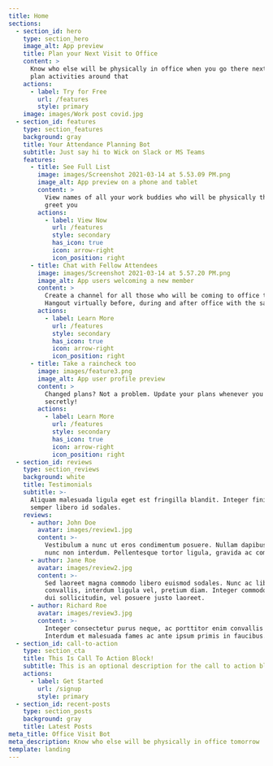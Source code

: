 ```yaml
---
title: Home
sections:
  - section_id: hero
    type: section_hero
    image_alt: App preview
    title: Plan your Next Visit to Office
    content: >
      Know who else will be physically in office when you go there next, and
      plan activities around that
    actions:
      - label: Try for Free
        url: /features
        style: primary
    image: images/Work post covid.jpg
  - section_id: features
    type: section_features
    background: gray
    title: Your Attendance Planning Bot
    subtitle: Just say hi to Wick on Slack or MS Teams
    features:
      - title: See Full List
        image: images/Screenshot 2021-03-14 at 5.53.09 PM.png
        image_alt: App preview on a phone and tablet
        content: >
          View names of all your work buddies who will be physically there to
          greet you
        actions:
          - label: View Now
            url: /features
            style: secondary
            has_icon: true
            icon: arrow-right
            icon_position: right
      - title: Chat with Fellow Attendees
        image: images/Screenshot 2021-03-14 at 5.57.20 PM.png
        image_alt: App users welcoming a new member
        content: >
          Create a channel for all those who will be coming to office that day.
          Hangout virtually before, during and after office with the same group!
        actions:
          - label: Learn More
            url: /features
            style: secondary
            has_icon: true
            icon: arrow-right
            icon_position: right
      - title: Take a raincheck too
        image: images/feature3.png
        image_alt: App user profile preview
        content: >
          Changed plans? Not a problem. Update your plans whenever you wish...
          secretly!
        actions:
          - label: Learn More
            url: /features
            style: secondary
            has_icon: true
            icon: arrow-right
            icon_position: right
  - section_id: reviews
    type: section_reviews
    background: white
    title: Testimonials
    subtitle: >-
      Aliquam malesuada ligula eget est fringilla blandit. Integer finibus
      semper libero id sodales. 
    reviews:
      - author: John Doe
        avatar: images/review1.jpg
        content: >-
          Vestibulum a nunc ut eros condimentum posuere. Nullam dapibus quis
          nunc non interdum. Pellentesque tortor ligula, gravida ac commodo eu.
      - author: Jane Roe
        avatar: images/review2.jpg
        content: >-
          Sed laoreet magna commodo libero euismod sodales. Nunc ac libero
          convallis, interdum ligula vel, pretium diam. Integer commodo sem at
          dui sollicitudin, vel posuere justo laoreet.
      - author: Richard Roe
        avatar: images/review3.jpg
        content: >-
          Integer consectetur purus neque, ac porttitor enim convallis vitae.
          Interdum et malesuada fames ac ante ipsum primis in faucibus.
  - section_id: call-to-action
    type: section_cta
    title: This Is Call To Action Block!
    subtitle: This is an optional description for the call to action block.
    actions:
      - label: Get Started
        url: /signup
        style: primary
  - section_id: recent-posts
    type: section_posts
    background: gray
    title: Latest Posts
meta_title: Office Visit Bot
meta_description: Know who else will be physically in office tomorrow
template: landing
---
```

